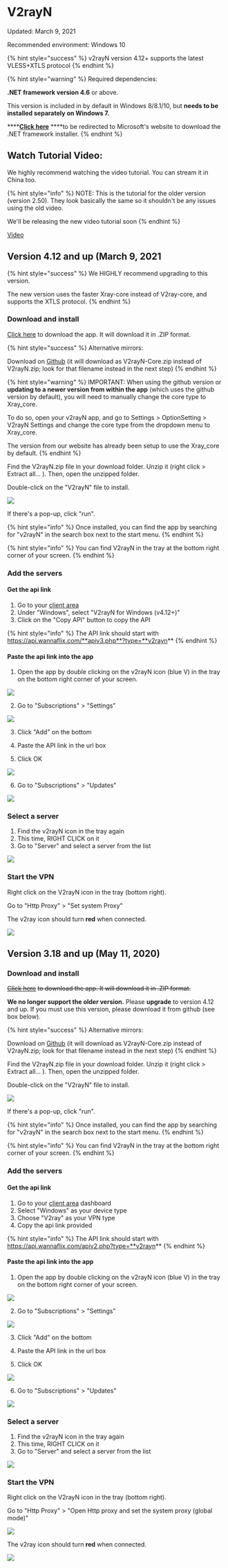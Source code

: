 # V2rayN

Updated: March 9, 2021

Recommended environment:  Windows 10 

{% hint style="success" %}
v2rayN version 4.12+ supports the latest VLESS+XTLS protocol
{% endhint %}

{% hint style="warning" %}
Required dependencies:

**.NET framework version 4.6** or above.

This version is included in by default in Windows 8/8.1/10, but **needs to be installed separately on Windows 7.**

\*\*\*\*[**Click here**](https://support.microsoft.com/en-us/help/4503548/microsoft-net-framework-4-8-offline-installer-for-windows) ****to be redirected to Microsoft's website to download the .NET framework installer.
{% endhint %}

## Watch Tutorial Video:

We highly recommend watching the video tutorial. You can stream it in China too.

{% hint style="info" %}
NOTE: This is the tutorial for the older version \(version 2.50\). They look basically the same so it shouldn't be any issues using the old video.

We'll be releasing the new video tutorial soon
{% endhint %}

[Video](https://watch.cloudflarestream.com/c52143e01e64eed9c6a109e38e3e3239)

## Version 4.12 and up \(March 9, 2021

{% hint style="success" %}
We HIGHLY recommend upgrading to this version. 

The new version uses the faster Xray-core instead of V2ray-core, and supports the XTLS protocol.
{% endhint %}

### Download and install

[Click here](https://wannaflix.com/dl.php?type=d&id=21) to download the app. It will download it in .ZIP format.

{% hint style="success" %}
Alternative mirrors:

Download on [Github](https://github.com/2dust/v2rayN/releases) \(it will download as V2rayN-Core.zip instead of V2rayN.zip; look for that filename instead in the next step\)
{% endhint %}

{% hint style="warning" %}
IMPORTANT: When using the github version or **updating to a newer version from within the app** \(which uses the github version by default\), you will need to manually change the core type to Xray\_core. 

To do so, open your v2rayN app, and go to Settings &gt; OptionSetting &gt; V2rayN Settings and change the core type from the dropdown menu to Xray\_core.

The version from our website has already been setup to use the Xray\_core by default.
{% endhint %}

Find the V2rayN.zip file in your download folder. Unzip it \(right click &gt; Extract all... \). Then, open the unzipped folder. 

Double-click on the "V2rayN" file to install.

![](../../.gitbook/assets/v2rayn.png)

If there's a pop-up, click "run".

{% hint style="info" %}
Once installed, you can find the app by searching for "v2rayN" in the search box next to the start menu. 
{% endhint %}

{% hint style="info" %}
You can find V2rayN in the tray at the bottom right corner of your screen.
{% endhint %}

### Add the servers

#### Get the api link

1. Go to your [client area](https://wannaflix.com/clientarea.php) 
2. Under "Windows", select "V2rayN for Windows \(v4.12+\)"
3. Click on the "Copy API" button to copy the API

{% hint style="info" %}
The API link should start with https://api.wannaflix.com/**apiv3.php**?type=**v2rayn**
{% endhint %}

#### Paste the api link into the app

1. Open the app by double clicking on the v2rayN icon \(blue V\) in the tray on the bottom right corner of your screen.

![](../../.gitbook/assets/tempsnip.png)



2. Go to "Subscriptions" &gt; "Settings"

![](../../.gitbook/assets/setsub.png)

3. Click "Add" on the bottom

4. Paste the API link in the url box

5. Click OK

![](../../.gitbook/assets/v2rayn_apiapi%20%281%29.png)

6. Go to "Subscriptions" &gt; "Updates"

![](../../.gitbook/assets/setupdate.png)

### Select a server

1. Find the v2rayN icon in the tray again
2. This time, RIGHT CLICK on it
3. Go to "Server" and select a server from the list

![](../../.gitbook/assets/v2rayn-servers.png)

### Start the VPN

Right click on the V2rayN icon in the tray \(bottom right\).

Go to "Http Proxy" &gt; "Set system Proxy"

The v2ray icon should turn **red** when connected.

![](../../.gitbook/assets/red.png)

## Version 3.18 and up \(May 11, 2020\)

### Download and install

[~~Click here~~](https://wannaflix.com/dl.php?type=d&id=21) ~~to download the app. It will download it in .ZIP format.~~

**We no longer support the older version.** Please **upgrade** to version 4.12 and up. If you must use this version, please download it from github \(see box below\).

{% hint style="success" %}
Alternative mirrors:

Download on [Github](https://github.com/2dust/v2rayN/releases/download/3.18/v2rayN-Core.zip) \(it will download as V2rayN-Core.zip instead of V2rayN.zip; look for that filename instead in the next step\)
{% endhint %}

Find the V2rayN.zip file in your download folder. Unzip it \(right click &gt; Extract all... \). Then, open the unzipped folder. 

Double-click on the "V2rayN" file to install.

![](../../.gitbook/assets/v2rayn.png)

If there's a pop-up, click "run".

{% hint style="info" %}
Once installed, you can find the app by searching for "v2rayN" in the search box next to the start menu. 
{% endhint %}

{% hint style="info" %}
You can find V2rayN in the tray at the bottom right corner of your screen.
{% endhint %}

### Add the servers

#### Get the api link

1. Go to your [client area](https://wannaflix.com/clientarea.php) dashboard
2. Select "Windows" as your device type
3. Choose "V2ray" as your VPN type
4. Copy the api link provided

{% hint style="info" %}
The API link should start with https://api.wannaflix.com/apiv2.php?type=**v2rayn**
{% endhint %}

#### Paste the api link into the app

1. Open the app by double clicking on the v2rayN icon \(blue V\) in the tray on the bottom right corner of your screen.

![](../../.gitbook/assets/tempsnip.png)



2. Go to "Subscriptions" &gt; "Settings"

![](../../.gitbook/assets/setsub.png)

3. Click "Add" on the bottom

4. Paste the API link in the url box

5. Click OK

![](../../.gitbook/assets/v2rayn_apiapi%20%281%29.png)

6. Go to "Subscriptions" &gt; "Updates"

![](../../.gitbook/assets/setupdate.png)

### Select a server

1. Find the v2rayN icon in the tray again
2. This time, RIGHT CLICK on it
3. Go to "Server" and select a server from the list

![](../../.gitbook/assets/v2rayn-servers.png)

### Start the VPN

Right click on the V2rayN icon in the tray \(bottom right\).

Go to "Http Proxy" &gt; "Open Http proxy and set the system proxy \(global mode\)"

![](../../.gitbook/assets/setproxy.png)

The v2ray icon should turn **red** when connected.

![](../../.gitbook/assets/red.png)



